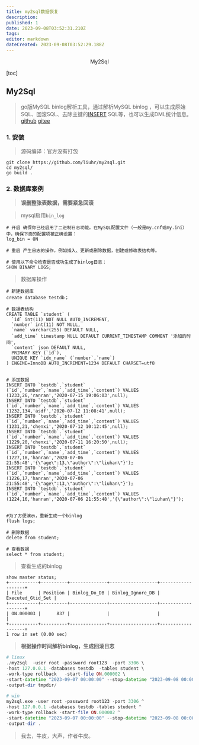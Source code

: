 ```yaml
---
title: my2sql数据恢复
description: 
published: 1
date: 2023-09-08T03:52:31.210Z
tags: 
editor: markdown
dateCreated: 2023-09-08T03:52:29.188Z
---
```


<center>My2Sql</center>





[toc]







## My2Sql

> go版MySQL binlog解析工具，通过解析MySQL binlog ，可以生成原始SQL、回滚SQL、去除主键的[INSERT](https://so.csdn.net/so/search?q=INSERT&spm=1001.2101.3001.7020) SQL等，也可以生成DML统计信息。 [github](https://github.com/liuhr/my2sql) [gitee](https://gitee.com/mirrors/my2sql)





### 1. 安装

> 源码编译：官方没有打包

```shell
git clone https://github.com/liuhr/my2sql.git
cd my2sql/
go build .
```





### 2. 数据库案例

> **误删整张表数据，需要紧急回滚**

> mysql启用`bin_log`

```shell
# 开启 确保你已经启用了二进制日志功能。在MySQL配置文件（一般是my.cnf或my.ini）中，确保下面的配置项被正确设置：
log_bin = ON

# 重启 产生日志的操作，例如插入、更新或删除数据，创建或修改表结构等。

# 使用以下命令检查是否成功生成了binlog日志：
SHOW BINARY LOGS;
```

> 数据库操作

```shell
# 新建数据库
create database testdb；

# 数据表结构
CREATE TABLE `student` (
  `id` int(11) NOT NULL AUTO_INCREMENT,
  `number` int(11) NOT NULL,
  `name` varchar(255) DEFAULT NULL,
  `add_time` timestamp NULL DEFAULT CURRENT_TIMESTAMP COMMENT '添加的时间',
  `content` json DEFAULT NULL,
  PRIMARY KEY (`id`),
  UNIQUE KEY `idx_name` (`number`,`name`)
) ENGINE=InnoDB AUTO_INCREMENT=1234 DEFAULT CHARSET=utf8


# 添加数据
INSERT INTO `testdb`.`student` (`id`,`number`,`name`,`add_time`,`content`) VALUES (1233,26,'ranran','2020-07-15 19:06:03',null);
INSERT INTO `testdb`.`student` (`id`,`number`,`name`,`add_time`,`content`) VALUES (1232,134,'asdf','2020-07-12 11:08:41',null);
INSERT INTO `testdb`.`student` (`id`,`number`,`name`,`add_time`,`content`) VALUES (1231,21,'chenxi','2020-07-12 10:12:45',null);
INSERT INTO `testdb`.`student` (`id`,`number`,`name`,`add_time`,`content`) VALUES (1229,20,'chenxi','2020-07-11 16:20:50',null);
INSERT INTO `testdb`.`student` (`id`,`number`,`name`,`add_time`,`content`) VALUES (1227,18,'hanran','2020-07-06 21:55:48','{\"age\":13,\"author\":\"liuhan\"}');
INSERT INTO `testdb`.`student` (`id`,`number`,`name`,`add_time`,`content`) VALUES (1226,17,'hanran','2020-07-06 21:55:48','{\"age\":13,\"author\":\"liuhan\"}');
INSERT INTO `testdb`.`student` (`id`,`number`,`name`,`add_time`,`content`) VALUES (1224,16,'hanran','2020-07-06 21:55:48','{\"author\":\"liuhan\"}');


#为了方便演示，重新生成一个binlog
flush logs;

# 删除数据
delete from student;

# 查看数据
select * from student;
```



> 查看生成的binlog

```shell
show master status;
+-----------+----------+--------------+------------------+-------------------+
| File      | Position | Binlog_Do_DB | Binlog_Ignore_DB | Executed_Gtid_Set |
+-----------+----------+--------------+------------------+-------------------+
| ON.000003 |      837 |              |                  |                   |
+-----------+----------+--------------+------------------+-------------------+
1 row in set (0.00 sec)
```



> **根据操作时间解析binlog，生成回滚日志**

```php
# linux
./my2sql  -user root -password root123  -port 3306 \
-host 127.0.0.1 -databases testdb  -tables student \
-work-type rollback   -start-file ON.000002 \
-start-datetime "2023-09-07 00:00:00" --stop-datetime "2023-09-08 00:00:00" \
-output-dir tmpdir/
    
# win
my2sql.exe -user root -password root123 -port 3306 ^
-host 127.0.0.1 -databases testdb -tables student ^
-work-type rollback -start-file ON.000002 ^
-start-datetime "2023-09-07 00:00:00" --stop-datetime "2023-09-08 00:00:00" ^
-output-dir .
```



> 我去，牛皮，大声，作者牛皮。 







